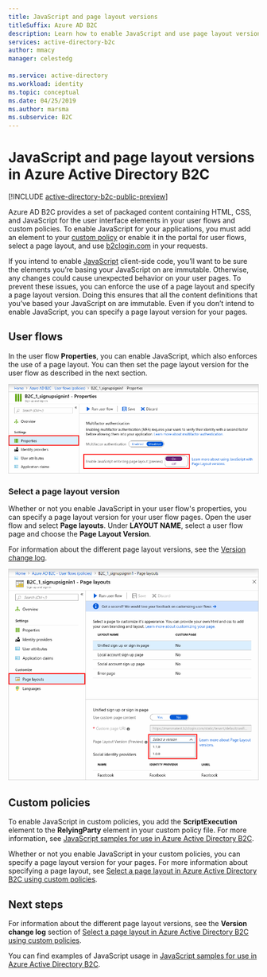 ```yaml
---
title: JavaScript and page layout versions
titleSuffix: Azure AD B2C
description: Learn how to enable JavaScript and use page layout versions in Azure Active Directory B2C.
services: active-directory-b2c
author: mmacy
manager: celestedg

ms.service: active-directory
ms.workload: identity
ms.topic: conceptual
ms.date: 04/25/2019
ms.author: marsma
ms.subservice: B2C
---
```


# JavaScript and page layout versions in Azure Active Directory B2C

[!INCLUDE [active-directory-b2c-public-preview](../../includes/active-directory-b2c-public-preview.md)]

Azure AD B2C provides a set of packaged content containing HTML, CSS, and JavaScript for the user interface elements in your user flows and custom policies. To enable JavaScript for your applications, you must add an element to your [custom policy](custom-policy-overview.md) or enable it in the portal for user flows, select a page layout, and use [b2clogin.com](b2clogin.md) in your requests.

If you intend to enable [JavaScript](javascript-samples.md) client-side code, you’ll want to be sure the elements you’re basing your JavaScript on are immutable. Otherwise, any changes could cause unexpected behavior on your user pages. To prevent these issues, you can enforce the use of a page layout and specify a page layout version. Doing this ensures that all the content definitions that you’ve based your JavaScript on are immutable. Even if you don’t intend to enable JavaScript, you can specify a page layout version for your pages.

## User flows

In the user flow **Properties**, you can enable JavaScript, which also enforces the use of a page layout. You can then set the page layout version for the user flow as described in the next section.

![User flow properties page with Enable JavaScript setting highlighted](media/user-flow-javascript-overview/javascript-settings.png)

### Select a page layout version

Whether or not you enable JavaScript in your user flow's properties, you can specify a page layout version for your user flow pages. Open the user flow and select **Page layouts**. Under **LAYOUT NAME**, select a user flow page and choose the **Page Layout Version**.

For information about the different page layout versions, see the [Version change log](page-layout.md#version-change-log).

![Page layout settings in portal showing page layout version dropdown](media/user-flow-javascript-overview/page-layout-version.png)

## Custom policies

To enable JavaScript in custom policies, you add the **ScriptExecution** element to the **RelyingParty** element in your custom policy file. For more information, see [JavaScript samples for use in Azure Active Directory B2C](javascript-samples.md).

Whether or not you enable JavaScript in your custom policies, you can specify a page layout version for your pages. For more information about specifying a page layout, see [Select a page layout in Azure Active Directory B2C using custom policies](page-layout.md).

## Next steps

For information about the different page layout versions, see the **Version change log** section of [Select a page layout in Azure Active Directory B2C using custom policies](page-layout.md#version-change-log).

You can find examples of JavaScript usage in [JavaScript samples for use in Azure Active Directory B2C](javascript-samples.md).
